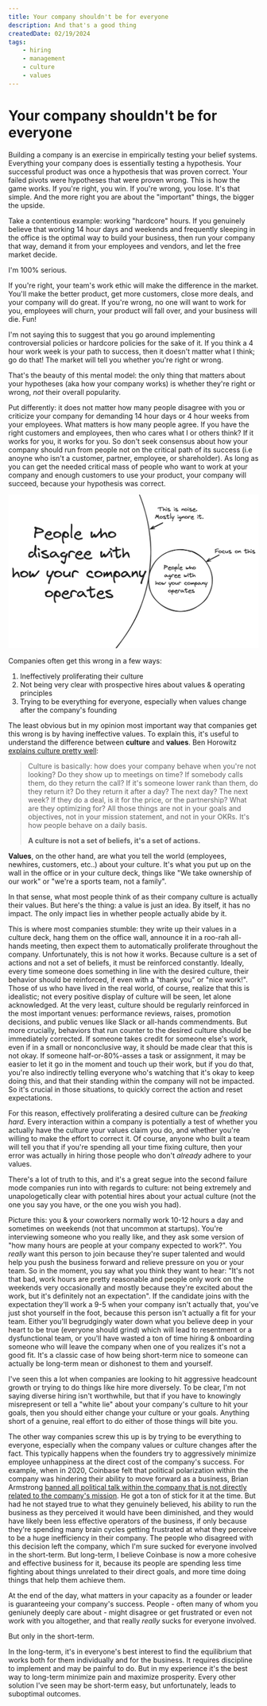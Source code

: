 ```yaml
---
title: Your company shouldn't be for everyone
description: And that's a good thing
createdDate: 02/19/2024
tags: 
    - hiring
    - management
    - culture
    - values
---
```


# Your company shouldn't be for everyone

Building a company is an exercise in empirically testing your belief systems. Everything your company does is essentially testing a hypothesis. Your successful product was once a hypothesis that was proven correct. Your failed pivots were hypotheses that were proven wrong. This is how the game works. If you're right, you win. If you're wrong, you lose. It's that simple. And the more right you are about the "important" things, the bigger the upside.

Take a contentious example: working "hardcore" hours. If you genuinely believe that working 14 hour days and weekends and frequently sleeping in the office is the optimal way to build your business, then run your company that way, demand it from your employees and vendors, and let the free market decide. 

I'm 100% serious.

If you're right, your team's work ethic will make the difference in the market. You'll make the better product, get more customers, close more deals, and your company will do great. If you're wrong, no one will want to work for you, employees will churn, your product will fall over, and your business will die. Fun!

I'm not saying this to suggest that you go around implementing controversial policies or hardcore policies for the sake of it. If you think a 4 hour work week is your path to success, then it doesn't matter what I think; go do that! The market will tell you whether you're right or wrong. 

That's the beauty of this mental model: the only thing that matters about your hypotheses (aka how your company works) is whether they're right or wrong, _not_ their overall popularity.

Put differently: it does not matter how many people disagree with you or criticize your company for demanding 14 hour days or 4 hour weeks from your employees. What matters is how many people agree. If you have the right customers and employees, then who cares what I or others think? If it works for you, it works for you. So don't seek consensus about how your company should run from people not on the critical path of its success (i.e anoyne who isn't a customer, partner, employee, or shareholder). As long as you can get the needed critical mass of people who want to work at your company and enough customers to use your product, your company will succeed, because your hypothesis was correct. 

![](./graph1.png)

Companies often get this wrong in a few ways: 

1. Ineffectively proliferating their culture
2. Not being very clear with prospective hires about values & operating principles
3. Trying to be everything for everyone, especially when values change after the company's founding


The least obvious but in my opinion most important way that companies get this wrong is by having ineffective values. To explain this, it's useful to understand the difference between **culture** and **values**. Ben Horowitz [explains culture pretty well](https://a16z.com/books/what-you-do-is-who-you-are/): 

> Culture is basically: how does your company behave when you're not looking? Do they show up to meetings on time? If somebody calls them, do they return the call? If it's someone lower rank than them, do they return it? Do they return it after a day? The next day? The next week? If they do a deal, is it for the price, or the partnership? What are they optimizing for? All those things are not in your goals and objectives, not in your mission statement, and not in your OKRs. It's how people behave on a daily basis. 
> 
> **A culture is not a set of beliefs, it's a set of actions.** 

**Values**, on the other hand, are what you tell the world (employees, newhires, customers, etc..) about your culture. It's what you put up on the wall in the office or in your culture deck, things like "We take ownership of our work" or "we're a sports team, not a family". 

In that sense, what most people think of as their company culture is actually their values. But here's the thing: a value is just an idea. By itself, it has no impact. The only impact lies in whether people actually abide by it. 

This is where most companies stumble: they write up their values in a culture deck, hang them on the office wall, announce it in a roo-rah all-hands meeting, then expect them to automatically proliferate throughout the company. Unfortunately, this is not how it works. Because culture is a set of actions and not a set of beliefs, it must be reinforced constantly. Ideally, every time someone does something in line with the desired culture, their behavior should be reinforced, if even with a "thank you" or "nice work!". Those of us who have lived in the real world, of course, realize that this is idealistic; not every positive display of culture will be seen, let alone acknowledged. At the very least, culture should be regularly reinforced in the most important venues: performance reviews, raises, promotion decisions, and public venues like Slack or all-hands commendments. But more crucially, behaviors that run counter to the desired culture should be immediately corrected. If someone takes credit for someone else's work, even if in a small or nonconclusive way, it should be made clear that this is not okay. If someone half-or-80%-asses a task or assignment, it may be easier to let it go in the moment and touch up their work, but if you do that, you're also indirectly telling everyone who's watching that it's okay to keep doing this, and that their standing within the company will not be impacted. So it's crucial in those situations, to quickly correct the action and reset expectations. 

For this reason, effectively proliferating a desired culture can be _freaking hard_. Every interaction within a company is potentially a test of whether you actually have the culture your values claim you do, and whether you're willing to make the effort to correct it. Of course, anyone who built a team will tell you that if you're spending all your time fixing culture, then your error was actually in hiring those people who don't _already_ adhere to your values. 

There's a lot of truth to this, and it's a great segue into the second failure mode companies run into with regards to culture: not being extremely and unapologetically clear with potential hires about your actual culture (not the one you say you have, or the one you wish you had). 

Picture this: you & your coworkers normally work 10-12 hours a day and sometimes on weekends (not that uncommon at startups). You're interviewing someone who you really like, and they ask some version of "how many hours are people at your company expected to work?". You _really_ want this person to join because they're super talented and would help you push the business forward and relieve pressure on you or your team. So in the moment, you say what you think they want to hear: "It's not that bad, work hours are pretty reasonable and people only work on the weekends very occasionally and mostly because they're excited about the work, but it's definitely not an expectation". If the candidate joins with the expectation they'll work a 9-5 when your company isn't actually that, you've just shot yourself in the foot, because this person isn't actually a fit for your team. Either you'll begrudgingly water down what you believe deep in your heart to be true (everyone should grind) which will lead to resentment or a dysfunctional team, or you'll have wasted a ton of time hiring & onboarding someone who will leave the company when one of you realizes it's not a good fit.  It's a classic case of how being short-term nice to someone can actually be long-term mean or dishonest to them and yourself. 

I've seen this a lot when companies are looking to hit aggressive headcount growth or trying to do things like hire more diversely. To be clear, I'm not saying diverse hiring isn't worthwhile, but that if you have to knowingly misrepresent or tell a "white lie" about your company's culture to hit your goals, then you should either change your culture or your goals. Anything short of a genuine, real effort to do either of those things will bite you. 

The other way companies screw this up is by trying to be everything to everyone, especially when the company values or culture changes after the fact. This typically happens when the founders try to aggressively minimize employee unhappiness at the direct cost of the company's success. For example, when in 2020, Coinbase felt that political polarization within the company was hindering their ability to move forward as a business, Brian Armstrong [banned all political talk within the company that is not directly related to the company's mission](https://www.coinbase.com/blog/coinbase-is-a-mission-focused-company). He got a ton of stick for it at the time. But had he not stayed true to what they genuinely believed, his ability to run the business as they perceived it would have been diminished, and they would have likely been less effective operators of the business, if only because they're spending many brain cycles getting frustrated at what they perceive to be a huge inefficiency in their company. The people who disagreed with this decision left the company, which I'm sure sucked for everyone involved in the short-term. But long-term, I believe Coinbase is now a more cohesive and effective business for it, because its people are spending less time fighting about things unrelated to their direct goals, and more time doing things that help them achieve them. 

At the end of the day, what matters in your capacity as a founder or leader is guaranteeing your company's success. People - often many of whom you geniunely deeply care about - might disagree or get frustrated or even not work with you altogether, and that really _really_ sucks for everyone involved. 

But only in the short-term. 

In the long-term, it's in everyone's best interest to find the equilibrium that works both for them individually and for the business. It requires discipline to implement and may be painful to do. But in my experience it's the best way to long-term minimize pain and maximize prosperity. Every other solution I've seen may be short-term easy, but unfortunately, leads to suboptimal outcomes. 



